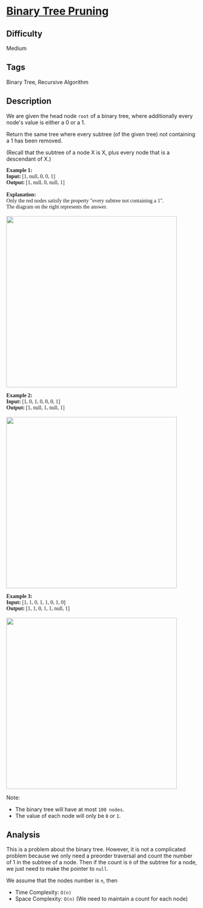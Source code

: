 # [Binary Tree Pruning](https://leetcode.com/problems/binary-tree-pruning/)

## Difficulty

Medium

## Tags

Binary Tree, Recursive Algorithm

## Description

We are given the head node `root` of a binary tree, where additionally every node's value is either a 0 or a 1.

Return the same tree where every subtree (of the given tree) not containing a 1 has been removed.

(Recall that the subtree of a node X is X, plus every node that is a descendant of X.)

<pre style="font-family: consolas">
<b>Example 1:</b>
<b>Input:</b> [1, null, 0, 0, 1]
<b>Output:</b> [1, null, 0, null, 1]

<b>Explanation:</b> 
Only the red nodes satisfy the property "every subtree not containing a 1".
The diagram on the right represents the answer.

<img alt="" src="https://s3-lc-upload.s3.amazonaws.com/uploads/2018/04/06/1028_2.png" style="width:450px" />
</pre>

<pre style="font-family: consolas">
<b>Example 2:</b>
<b>Input:</b> [1, 0, 1, 0, 0, 0, 1]
<b>Output:</b> [1, null, 1, null, 1]

<img alt="" src="https://s3-lc-upload.s3.amazonaws.com/uploads/2018/04/06/1028_1.png" style="width:450px" />
</pre>

<pre style="font-family: consolas">
<b>Example 3:</b>
<b>Input:</b> [1, 1, 0, 1, 1, 0, 1, 0]
<b>Output:</b> [1, 1, 0, 1, 1, null, 1]

<img alt="" src="https://s3-lc-upload.s3.amazonaws.com/uploads/2018/04/06/1028.png" style="width:450px" />
</pre>

Note:

- The binary tree will have at most `100 nodes`.
- The value of each node will only be `0` or `1`.

## Analysis

This is a problem about the binary tree. However, it is not a complicated problem because we only need a preorder traversal and count the number of 1 in the subtree of a node. Then if the count is `0` of the subtree for a node, we just need to make the pointer to `null`.

We assume that the nodes number is `n`, then
- Time Complexity: `O(n)`
- Space Complexity: `O(n)` (We need to maintain a count for each node)
